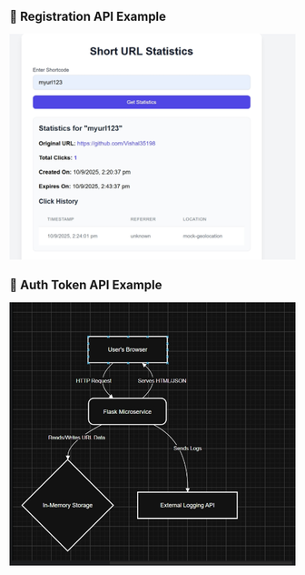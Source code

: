 ## 📌 Registration API Example

![Registration API Screenshot](stats.jpeg)

## 🔐 Auth Token API Example

![Auth Token Screenshot](design.jpeg)
